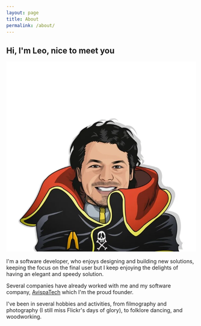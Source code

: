 ```yaml
---
layout: page
title: About
permalink: /about/
---
```


Hi, I'm Leo, nice to meet you
-----------------------------

![This is me](/leo-small.webp)

I'm a software developer, who enjoys designing and building new solutions, keeping the focus on the final user but I keep enjoying the delights of having an elegant and speedy solution.

Several companies have already worked with me and my software company, [AvispaTech](https://www.avispa.tech) which I'm the proud founder.

I've been in several hobbies and activities, from filmography and photography (I still miss Flickr's days of glory), to folklore dancing, and woodworking.
